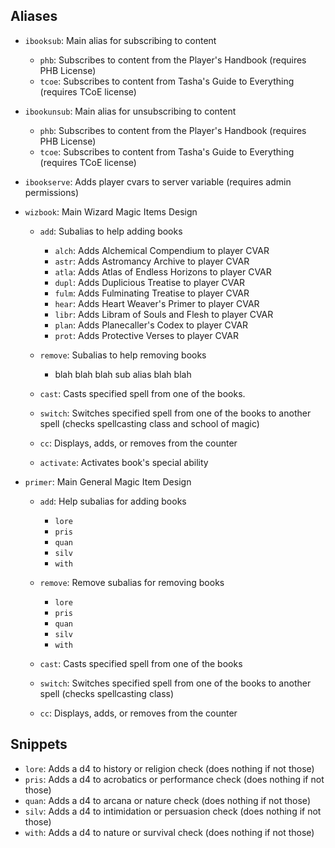 ## Aliases

- `ibooksub`: Main alias for subscribing to content
    - `phb`: Subscribes to content from the Player's Handbook (requires PHB License)
    - `tcoe`: Subscribes to content from Tasha's Guide to Everything (requires TCoE license)

- `ibookunsub`: Main alias for unsubscribing to content
    - `phb`: Subscribes to content from the Player's Handbook (requires PHB License)
    - `tcoe`: Subscribes to content from Tasha's Guide to Everything (requires TCoE license)

- `ibookserve`: Adds player cvars to server variable (requires admin permissions)

- `wizbook`: Main Wizard Magic Items Design
    - `add`: Subalias to help adding books
        - `alch`: Adds Alchemical Compendium to player CVAR
        - `astr`: Adds Astromancy Archive to player CVAR
        - `atla`: Adds Atlas of Endless Horizons to player CVAR
        - `dupl`: Adds Duplicious Treatise to player CVAR
        - `fulm`: Adds Fulminating Treatise to player CVAR
        - `hear`: Adds Heart Weaver's Primer to player CVAR
        - `libr`: Adds Libram of Souls and Flesh to player CVAR
        - `plan`: Adds Planecaller's Codex to player CVAR
        - `prot`: Adds Protective Verses to player CVAR

    - `remove`: Subalias to help removing books
        - blah blah blah sub alias blah blah

    - `cast`: Casts specified spell from one of the books.

    - `switch`: Switches specified spell from one of the books to another spell (checks spellcasting class and school of magic)

    - `cc`: Displays, adds, or removes from the counter

    - `activate`: Activates book's special ability

- `primer`: Main General Magic Item Design
    - `add`: Help subalias for adding books
        - `lore`
        - `pris`
        - `quan`
        - `silv`
        - `with`

    - `remove`: Remove subalias for removing books
        - `lore`
        - `pris`
        - `quan`
        - `silv`
        - `with`

    - `cast`: Casts specified spell from one of the books

    - `switch`: Switches specified spell from one of the books to another spell (checks spellcasting class)

    - `cc`: Displays, adds, or removes from the counter

## Snippets

- `lore`: Adds a d4 to history or religion check (does nothing if not those)
- `pris`: Adds a d4 to acrobatics or performance check (does nothing if not those)
- `quan`: Adds a d4 to arcana or nature check (does nothing if not those)
- `silv`: Adds a d4 to intimidation or persuasion check (does nothing if not those)
- `with`: Adds a d4 to nature or survival check (does nothing if not those)